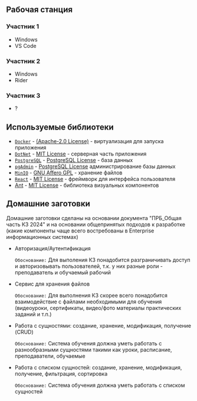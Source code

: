 
## Рабочая станция

### Участник 1
 * Windows
 * VS Code

### Участник 2
 * Windows
 * Rider

### Участник 3
 * ?

## Используемые библиотеки

* [`Docker`](https://www.docker.com) - [(Apache-2.0 License)](https://en.wikipedia.org/wiki/Apache_License#Apache_License_2.0) - виртуализация для запуска приложения
* [`DotNet`](https://dotnet.microsoft.com/en-us/) - [MIT License](https://en.wikipedia.org/wiki/MIT_License) - серверная часть приложения
* [`PostgreSQL`](https://www.postgresql.org/) - [PostgreSQL License](https://opensource.org/license/postgresql) - база данных
* [`pgAdmin`](https://www.pgadmin.org/) - [PostgreSQL License](https://www.pgadmin.org/licence/#postgresql) администрирование базы данных
* [`MinIO`](https://min.io/) - [GNU Affero GPL](https://en.wikipedia.org/wiki/GNU_Affero_General_Public_License) - хранение файлов
* [`React`](https://react.dev/) - [MIT License](https://en.wikipedia.org/wiki/MIT_License) - фреймворк для интерфейса пользователя
* [Ant](https://ant.design/) - [MIT License](https://en.wikipedia.org/wiki/MIT_License) - библиотека визуальных компонентов

## Домашние заготовки

Домашние заготовки сделаны на основании документа "ПРБ_Общая часть КЗ 2024" и на основании общепринятых подходов к разработке (какие компоненты чаще всего востребованы в Enterprise информационных системах)

* Авторизация/Аутентификация

    `Обоснование:` Для выполения КЗ понадобится разграничивать доступ и авторизовывать пользователей, т.к. у них разные роли - преподаватель и обучаемый рабочий

* Сервис для хранения файлов

    `Обоснование:` Для выполнения КЗ скорее всего понадобится взаимодействие с файлами необходимыми для обучения (видеоуроки, сертификаты, видео/фото материалы практических заданий и т.п.)

* Работа с сущностями: создание, хранение, модификация, получение (CRUD)

    `Обоснование:` Система обучения должна уметь работать с разнообразными сущностями такими как уроки, расписание, преподаватели, обучаемые

* Работа с списком сущностей: создание, хранение, модификация, получение, фильтрация, сортировка

    `Обоснование:` Система обучения должна уметь работать с списком сущностей
